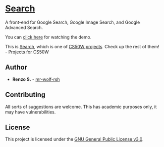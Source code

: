# [Search](https://github.com/mr-wolf-rsh/cs50w-search/)

A front-end for Google Search, Google Image Search, and Google Advanced Search.

You can [click here](https://youtu.be/as8lFGnDHr4/) for watching the demo.

This is [Search](https://cs50.harvard.edu/web/2020/projects/0/search/), which is one of [CS50W projects](https://cs50.harvard.edu/web/2020/projects/).
Check up the rest of them! - [Projects for CS50W](https://github.com/stars/mr-wolf-rsh/lists/cs50w/)

## Author

* **Renzo S.** - [mr-wolf-rsh](https://github.com/mr-wolf-rsh/)

## Contributing

All sorts of suggestions are welcome. This has academic purposes only, it may have vulnerabilities.

## License

This project is licensed under the [GNU General Public License v3.0](https://www.gnu.org/licenses/gpl-3.0.html#license-text/).
